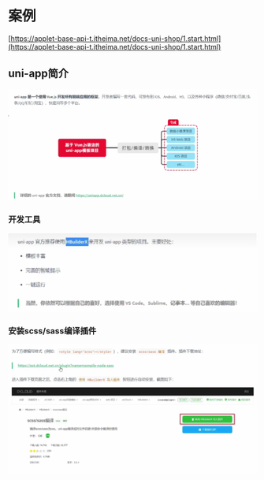 # 案例

[https://applet-base-api-t.itheima.net/docs-uni-shop/1.start.html](https://applet-base-api-t.itheima.net/docs-uni-shop/1.start.html)

## uni-app简介
![Alt text](image.png)

### 开发工具
![Alt text](image-1.png)

### 安装scss/sass编译插件
![Alt text](image-2.png)









